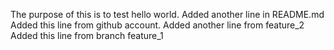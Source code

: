 The purpose of this is to test hello world.
Added another line in README.md
Added this line from github account.
Added another line from feature_2
Added this line from branch feature_1
